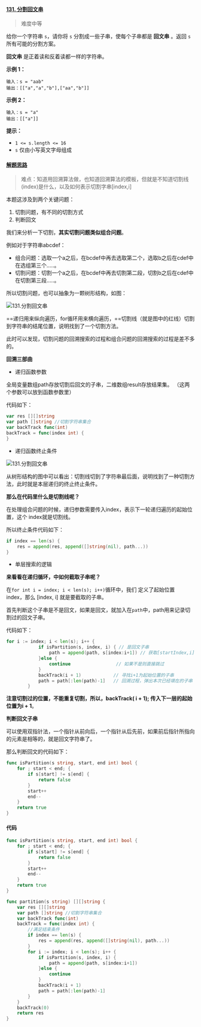 #### [131. 分割回文串](https://leetcode-cn.com/problems/palindrome-partitioning/)

> 难度中等

给你一个字符串 `s`，请你将 `s` 分割成一些子串，使每个子串都是 **回文串** 。返回 `s` 所有可能的分割方案。

**回文串** 是正着读和反着读都一样的字符串。

**示例 1：**

```
输入：s = "aab"
输出：[["a","a","b"],["aa","b"]]
```

**示例 2：**

```
输入：s = "a"
输出：[["a"]]
```

**提示：**

- `1 <= s.length <= 16`
- `s` 仅由小写英文字母组成

#### [解题思路](https://programmercarl.com/0131.%E5%88%86%E5%89%B2%E5%9B%9E%E6%96%87%E4%B8%B2.html)

> 难点：知道用回溯算法做，也知道回溯算法的模板，但就是不知道切割线(index)是什么，以及如何表示切割字串[index,i]

本题这涉及到两个关键问题：

1. 切割问题，有不同的切割方式
2. 判断回文

我们来分析一下切割，**其实切割问题类似组合问题**。

例如对于字符串abcdef：

- 组合问题：选取一个a之后，在bcdef中再去选取第二个，选取b之后在cdef中在选组第三个.....。
- 切割问题：切割一个a之后，在bcdef中再去切割第二段，切割b之后在cdef中在切割第三段.....。

所以切割问题，也可以抽象为一颗树形结构，如图：

![131.分割回文串](https://code-thinking.cdn.bcebos.com/pics/131.%E5%88%86%E5%89%B2%E5%9B%9E%E6%96%87%E4%B8%B2.jpg)

==递归用来纵向遍历，for循环用来横向遍历，==切割线（就是图中的红线）切割到字符串的结尾位置，说明找到了一个切割方法。

此时可以发现，切割问题的回溯搜索的过程和组合问题的回溯搜索的过程是差不多的。

**回溯三部曲**

- 递归函数参数

全局变量数组path存放切割后回文的子串，二维数组result存放结果集。 （这两个参数可以放到函数参数里）

代码如下：

```go
var res [][]string
var path []string //切割字符串集合
var backTrack func(int)
backTrack = func(index int) {
}
```

- 递归函数终止条件

![131.分割回文串](https://code-thinking.cdn.bcebos.com/pics/131.%E5%88%86%E5%89%B2%E5%9B%9E%E6%96%87%E4%B8%B2.jpg)

从树形结构的图中可以看出：切割线切到了字符串最后面，说明找到了一种切割方法，此时就是本层递归的终止终止条件。

**那么在代码里什么是切割线呢？**

在处理组合问题的时候，递归参数需要传入index，表示下一轮递归遍历的起始位置，这个 index就是切割线。

所以终止条件代码如下：

```go
if index == len(s) {
    res = append(res, append([]string(nil), path...))
}
```

- 单层搜索的逻辑

**来看看在递归循环，中如何截取子串呢？**

在`for int i = index; i < len(s); i++)`循环中，我们 定义了起始位置 index，那么 [index, i] 就是要截取的子串。

首先判断这个子串是不是回文，如果是回文，就加入在`path`中，path用来记录切割过的回文子串。

代码如下：

```go
for i := index; i < len(s); i++ {
			if isPartition(s, index, i) { // 是回文子串
				path = append(path, s[index:i+1]) // 获取[startIndex,i]在s中的子串
			}else {
				continue                 // 如果不是则直接跳过
			}
			backTrack(i + 1)            // 寻找i+1为起始位置的子串
			path = path[:len(path)-1]   // 回溯过程，弹出本次已经填在的子串
		}
```

**注意切割过的位置，不能重复切割，所以，backTrack( i + 1); 传入下一层的起始位置为i + 1**。

**判断回文子串**

可以使用双指针法，一个指针从前向后，一个指针从后先前，如果前后指针所指向的元素是相等的，就是回文字符串了。

那么判断回文的代码如下：

```go
func isPartition(s string, start, end int) bool {
	for ; start < end; {
		if s[start] != s[end] {
			return false
		}
		start++
		end--
	}
	return true
}
```

#### 代码

```go
func isPartition(s string, start, end int) bool {
	for ; start < end; {
		if s[start] != s[end] {
			return false
		}
		start++
		end--
	}
	return true
}

func partition(s string) [][]string {
	var res [][]string
	var path []string //切割字符串集合
	var backTrack func(int)
	backTrack = func(index int) {
		//满足结束条件
		if index == len(s) {
			res = append(res, append([]string(nil), path...))
		}
		for i := index; i < len(s); i++ {
			if isPartition(s, index, i) {
				path = append(path, s[index:i+1])
			}else {
				continue
			}
			backTrack(i + 1)
			path = path[:len(path)-1]
		}
	}
	backTrack(0)
	return res
}
```

